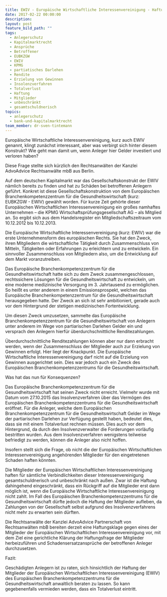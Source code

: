 ```yaml
---
title: EWIV - Europäische Wirtschaftliche Interessenvereinigung - Haftungsfalle für Mitglieder?
date: 2017-02-22 00:00:00
description:
layout: post
feature_bild_path: ""
tags:
  - Anlegerschutz
  - Kapitalmarktrecht
  - Ansprüche
  - Betroffener
  - EUBKZGW
  - EWIV
  - KPMG
  - partiatisches Darlehen
  - Rendite
  - Erzielung von Gewinnen
  - Insolenzverfahren
  - Totalverlust
  - Haftung
  - Mitglieder
  - unbeschränkt
  - gesamtschuldnerisch
topics:
  - anlegerschutz
  - bank-und-kapitalmarktrecht
team_member: dr-sven-tintemann
---
```



Europäische Wirtschaftliche Interessenvereinigung, kurz auch EWIV genannt, klingt zunächst interessant, aber was verbirgt sich hinter diesem Konstrukt? Wie geht man damit um, wenn Anleger hier Gelder investiert und verloren haben?

Diese Frage stellte sich kürzlich den Rechtsanwälten der Kanzlei AdvoAdvice Rechtsanwälte mbB aus Berlin.

Auf dem deutschen Kapitalmarkt war das Gesellschaftskonstrukt der EWIV nämlich bereits zu finden und hat zu Schäden bei betroffenen Anlegern geführt. Konkret ist diese Gesellschaftskonstruktion von dem Europäischen Branchenkompetenzzentrum für die Gesundheitswirtschaft (kurz: EUBKZGW - EWIV) gewählt worden. Für kurze Zeit gehörte dieser Europäischen Wirtschaftlichen Interessenvereinigung ein großes namhaftes Unternehmen – die KPMG Wirtschaftsprüfungsgesellschaft AG – als Mitglied an. So ergibt sich aus dem Handelsregister ein Mitgliedschaftszeitraum vom 10.12.2012 bis 10.12.2013.

Die Europäische Wirtschaftliche Interessenvereinigung (kurz: EWIV) war die erste Unternehmensform des europäischen Rechts. Sie hat den Zweck, ihren Mitgliedern die wirtschaftliche Tätigkeit durch Zusammenschluss von Mitteln, Tätigkeiten oder Erfahrungen zu erleichtern und zu entwickeln. Ein sinnvoller Zusammenschluss von Mitgliedern also, um die Entwicklung auf dem Markt voranzutreiben.

Das Europäische Branchenkompetenzzentrum für die Gesundheitswirtschaft hatte sich zu dem Zweck zusammengeschlossen, rechtssichere Lösungen für die Gesundheitswirtschaft zu entwickeln, um eine moderne medizinische Versorgung im 3. Jahrtausend zu ermöglichen. So heißt es unter anderem in einem Emissionsprospekt, welchen das Europäische Branchenkompetenzzentrum für die Gesundheitswirtschaft herausgegeben hatte. Der Zweck an sich ist sehr ambitioniert, gerade auch vor dem Hintergrund der stetigen medizinischen Fortentwicklung.

Um diesen Zweck umzusetzen, sammelte das Europäische Branchenkompetenzzentrum für die Gesundheitswirtschaft von Anlegern unter anderem im Wege von partiarischen Darlehen Gelder ein und versprach den Anlegern hierfür überdurchschnittliche Renditezahlungen.

Überdurchschnittliche Renditezahlungen können aber nur dann erbracht werden, wenn der Zusammenschluss der Mitglieder auch zur Erzielung von Gewinnen erfolgt. Hier liegt der Knackpunkt. Die Europäische Wirtschaftliche Interessenvereinigung darf nicht auf die Erzielung von Gewinnen ausgerichtet sein. Dies war jedoch auch ein Zweck des Europäischen Branchenkompetenzzentrums für die Gesundheitswirtschaft.

Was hat das nun für Konsequenzen?

Das Europäische Branchenkompetenzzentrum für die Gesundheitswirtschaft hat seinen Zweck nicht erreicht. Vielmehr wurde mit Datum vom 27.10.2015 das Insolvenzverfahren über das Vermögen des Europäischen Branchenkompetenzzentrums für die Gesundheitswirtschaft eröffnet. Für die Anleger, welche dem Europäischen Branchenkompetenzzentrum für die Gesundheitswirtschaft Gelder im Wege der partiarischen Darlehen zur Verfügung gestellt haben, bedeutet dies, dass sie mit einem Totalverlust rechnen müssen. Dies auch vor dem Hintergrund, da durch den Insolvenzverwalter die Forderungen vorläufig bestritten wurden. Aus dem Insolvenzverfahren wenigstens teilweise befriedigt zu werden, können die Anleger also nicht hoffen.

Insofern stellt sich die Frage, ob nicht die der Europäischen Wirtschaftlichen Interessenvereinigung angehörenden Mitglieder für den eingetretenen Schaden haften könnten.

Die Mitglieder der Europäischen Wirtschaftlichen Interessenvereinigung haften für sämtliche Verbindlichkeiten dieser Interessenvereinigung gesamtschuldnerisch und unbeschränkt nach außen. Zwar ist die Haftung dahingehend eingeschränkt, dass ein Rückgriff auf die Mitglieder erst dann möglich ist, wenn die Europäische Wirtschaftliche Interessenvereinigung nicht zahlt. Im Fall des Europäischen Branchenkompetenzzentrums für die Gesundheitswirtschaft dürfte jedoch die Haftung der Mitglieder aufleben, da Zahlungen von der Gesellschaft selbst aufgrund des Insolvenzverfahrens nicht mehr zu erwarten sein dürften.

Die Rechtsanwälte der Kanzlei AdvoAdvice Partnerschaft von Rechtsanwälten mbB bereiten derzeit eine Haftungsklage gegen eines der Mitglieder der Europäischen Wirtschaftlichen Interessenvereinigung vor, mit dem Ziel eine gerichtliche Klärung der Haftungsfrage der Mitglieder herbeizuführen und Schadensersatzansprüche der betroffenen Anleger durchzusetzen.

Fazit:

Geschädigten Anlegern ist zu raten, sich hinsichtlich der Haftung der Mitglieder der Europäischen Wirtschaftlichen Interessenvereinigung (EWIV) des Europäischen Branchenkompetenzzentrums für die Gesundheitswirtschaft anwaltlich beraten zu lassen. So kann gegebenenfalls vermieden werden, dass ein Totalverlust eintritt.